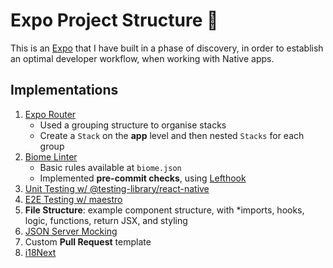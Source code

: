 # Expo Project Structure 👋

This is an [Expo](https://expo.dev) that I have built in a phase of discovery, in order to establish an optimal developer workflow, when working with Native apps.

## Implementations

1. [Expo Router](https://docs.expo.dev/router/introduction)
   - Used a grouping structure to organise stacks
   - Create a `Stack` on the **app** level and then nested `Stacks` for each group
2. [Biome Linter](https://biomejs.dev/)
   - Basic rules available at `biome.json`
   - Implemented **pre-commit checks**, using [Lefthook](https://biomejs.dev/recipes/git-hooks/#lefthook)
3. [Unit Testing w/ @testing-library/react-native](https://testing-library.com/docs/react-native-testing-library/intro/)
4. [E2E Testing w/ maestro](https://docs.expo.dev/build-reference/e2e-tests/)
5. **File Structure**: example component structure, with *imports, hooks, logic, functions, return JSX, and styling
6. [JSON Server Mocking](https://github.com/typicode/json-server/tree/v0)
7. Custom **Pull Request** template
8. [i18Next](https://react.i18next.com/)

